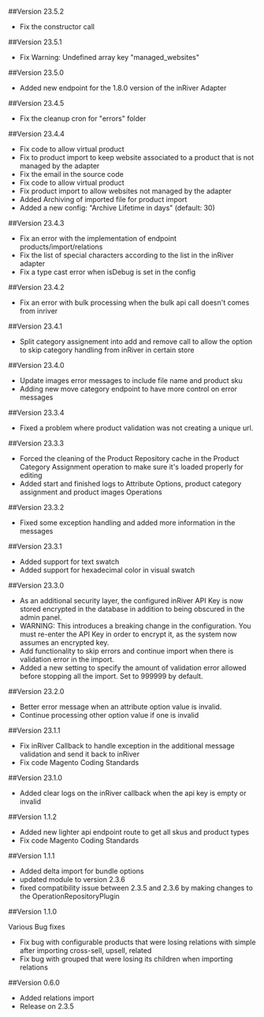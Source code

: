 ##Version 23.5.2
- Fix the constructor call

##Version 23.5.1
- Fix Warning: Undefined array key "managed_websites"

##Version 23.5.0
- Added new endpoint for the 1.8.0 version of the inRiver Adapter

##Version 23.4.5
- Fix the cleanup cron for "errors" folder

##Version 23.4.4
- Fix code to allow virtual product
- Fix to product import to keep website associated to a product that is not managed by the adapter
- Fix the email in the source code
- Fix code to allow virtual product
- Fix product import to allow websites not managed by the adapter
- Added Archiving of imported file for product import
- Added a new config: "Archive Lifetime in days" (default: 30)

##Version 23.4.3
- Fix an error with the implementation of endpoint products/import/relations
- Fix the list of special characters according to the list in the inRiver adapter
- Fix a type cast error when isDebug is set in the config

##Version 23.4.2
- Fix an error with bulk processing when the bulk api call doesn't comes from inriver

##Version 23.4.1
- Split category assignement into add and remove call to allow the option to skip category handling from inRiver in certain store

##Version 23.4.0
- Update images error messages to include file name and product sku
- Adding new move category endpoint to have more control on error messages

##Version 23.3.4
- Fixed a problem where product validation was not creating a unique url. 

##Version 23.3.3
- Forced the cleaning of the Product Repository cache in the Product Category Assignment operation to make sure it's loaded properly for editing
- Added start and finished logs to Attribute Options, product category assignment and product images Operations

##Version 23.3.2
- Fixed some exception handling and added more information in the messages

##Version 23.3.1
- Added support for text swatch
- Added support for hexadecimal color in visual swatch

##Version 23.3.0
- As an additional security layer, the configured inRiver API Key is now stored encrypted in the database in addition to being obscured in the admin panel.
- WARNING: This introduces a breaking change in the configuration. You must re-enter the API Key in order to encrypt it, as the system now assumes an encrypted key.
- Add functionality to skip errors and continue import when there is validation error in the import.
- Added a new setting to specify the amount of validation error allowed before stopping all the import. Set to 999999 by default.

##Version 23.2.0
- Better error message when an attribute option value is invalid.
- Continue processing other option value if one is invalid

##Version 23.1.1
- Fix inRiver Callback to handle exception in the additional message validation and send it back to inRiver
- Fix code Magento Coding Standards

##Version 23.1.0
- Added clear logs on the inRiver callback when the api key is empty or invalid

##Version 1.1.2
- Added new lighter api endpoint route to get all skus and product types
- Fix code Magento Coding Standards 
 
##Version 1.1.1
- Added delta import for  bundle options
- updated module to version 2.3.6
- fixed compatibility issue between 2.3.5 and 2.3.6 by making changes to the OperationRepositoryPlugin
 
 
##Version 1.1.0
 
Various Bug fixes
- Fix bug with configurable products that were losing relations with simple after importing cross-sell, upsell, related
- Fix bug with grouped that were losing its children when importing relations
 
##Version 0.6.0
 - Added relations import
 - Release on 2.3.5

